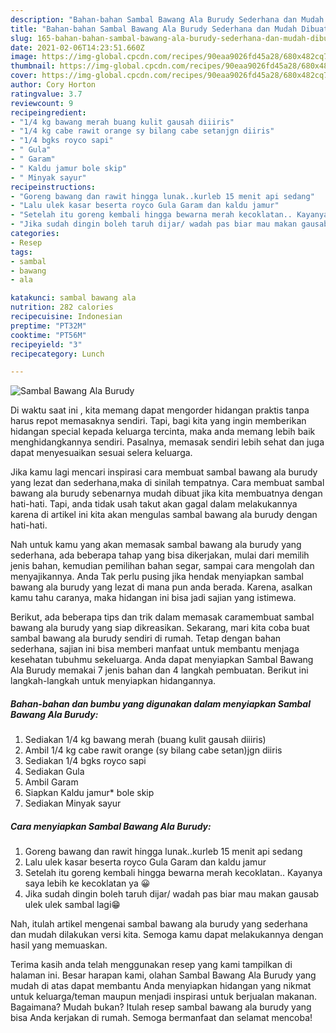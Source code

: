 ```yaml
---
description: "Bahan-bahan Sambal Bawang Ala Burudy Sederhana dan Mudah Dibuat"
title: "Bahan-bahan Sambal Bawang Ala Burudy Sederhana dan Mudah Dibuat"
slug: 165-bahan-bahan-sambal-bawang-ala-burudy-sederhana-dan-mudah-dibuat
date: 2021-02-06T14:23:51.660Z
image: https://img-global.cpcdn.com/recipes/90eaa9026fd45a28/680x482cq70/sambal-bawang-ala-burudy-foto-resep-utama.jpg
thumbnail: https://img-global.cpcdn.com/recipes/90eaa9026fd45a28/680x482cq70/sambal-bawang-ala-burudy-foto-resep-utama.jpg
cover: https://img-global.cpcdn.com/recipes/90eaa9026fd45a28/680x482cq70/sambal-bawang-ala-burudy-foto-resep-utama.jpg
author: Cory Horton
ratingvalue: 3.7
reviewcount: 9
recipeingredient:
- "1/4 kg bawang merah buang kulit gausah diiiris"
- "1/4 kg cabe rawit orange sy bilang cabe setanjgn diiris"
- "1/4 bgks royco sapi"
- " Gula"
- " Garam"
- " Kaldu jamur bole skip"
- " Minyak sayur"
recipeinstructions:
- "Goreng bawang dan rawit hingga lunak..kurleb 15 menit api sedang"
- "Lalu ulek kasar beserta royco Gula Garam dan kaldu jamur"
- "Setelah itu goreng kembali hingga bewarna merah kecoklatan.. Kayanya saya lebih ke kecoklatan ya 😀"
- "Jika sudah dingin boleh taruh dijar/ wadah pas biar mau makan gausab ulek ulek sambal lagi😁"
categories:
- Resep
tags:
- sambal
- bawang
- ala

katakunci: sambal bawang ala 
nutrition: 282 calories
recipecuisine: Indonesian
preptime: "PT32M"
cooktime: "PT56M"
recipeyield: "3"
recipecategory: Lunch

---
```



![Sambal Bawang Ala Burudy](https://img-global.cpcdn.com/recipes/90eaa9026fd45a28/680x482cq70/sambal-bawang-ala-burudy-foto-resep-utama.jpg)

Di waktu  saat ini , kita memang dapat mengorder hidangan praktis tanpa harus repot memasaknya sendiri. Tapi, bagi kita yang ingin memberikan hidangan special kepada keluarga tercinta, maka anda memang lebih baik menghidangkannya sendiri. Pasalnya, memasak sendiri lebih sehat dan juga dapat menyesuaikan sesuai selera keluarga.

Jika kamu lagi mencari inspirasi cara membuat sambal bawang ala burudy yang lezat dan sederhana,maka di sinilah tempatnya. Cara membuat sambal bawang ala burudy  sebenarnya mudah dibuat jika kita membuatnya dengan hati-hati. Tapi, anda tidak usah takut akan gagal dalam melakukannya 
karena di artikel ini kita akan mengulas sambal bawang ala burudy dengan hati-hati.  



Nah untuk kamu yang akan memasak sambal bawang ala burudy yang sederhana, ada beberapa tahap yang bisa dikerjakan, mulai dari memilih jenis bahan, kemudian pemilihan bahan segar, sampai cara mengolah dan menyajikannya. Anda Tak perlu pusing jika hendak menyiapkan sambal bawang ala burudy yang lezat di mana pun anda berada. Karena, asalkan kamu  tahu caranya, maka hidangan ini bisa jadi sajian yang istimewa.

Berikut, ada beberapa tips dan trik dalam memasak caramembuat sambal bawang ala burudy yang siap dikreasikan. Sekarang, mari kita coba buat sambal bawang ala burudy sendiri di rumah. Tetap dengan bahan sederhana, sajian ini bisa memberi manfaat untuk membantu menjaga kesehatan tubuhmu sekeluarga. Anda dapat menyiapkan Sambal Bawang Ala Burudy memakai 7 jenis bahan dan 4 langkah pembuatan. Berikut ini langkah-langkah untuk menyiapkan hidangannya.

<!--inarticleads1-->

##### Bahan-bahan dan bumbu yang digunakan dalam menyiapkan Sambal Bawang Ala Burudy:

1. Sediakan 1/4 kg bawang merah (buang kulit gausah diiiris)
1. Ambil 1/4 kg cabe rawit orange (sy bilang cabe setan)jgn diiris
1. Sediakan 1/4 bgks royco sapi
1. Sediakan  Gula
1. Ambil  Garam
1. Siapkan  Kaldu jamur* bole skip
1. Sediakan  Minyak sayur




<!--inarticleads2-->

##### Cara menyiapkan Sambal Bawang Ala Burudy:

1. Goreng bawang dan rawit hingga lunak..kurleb 15 menit api sedang
1. Lalu ulek kasar beserta royco Gula Garam dan kaldu jamur
1. Setelah itu goreng kembali hingga bewarna merah kecoklatan.. Kayanya saya lebih ke kecoklatan ya 😀
1. Jika sudah dingin boleh taruh dijar/ wadah pas biar mau makan gausab ulek ulek sambal lagi😁




Nah, itulah artikel mengenai  sambal bawang ala burudy  yang sederhana dan mudah dilakukan versi kita. Semoga kamu dapat melakukannya dengan hasil yang memuaskan. 

Terima kasih anda telah menggunakan resep yang kami tampilkan di halaman ini. Besar harapan kami, olahan  Sambal Bawang Ala Burudy yang mudah di atas dapat membantu Anda menyiapkan hidangan yang nikmat untuk keluarga/teman maupun menjadi inspirasi untuk berjualan makanan. Bagaimana? Mudah bukan? Itulah resep sambal bawang ala burudy yang bisa Anda kerjakan di rumah. Semoga bermanfaat dan selamat mencoba!

